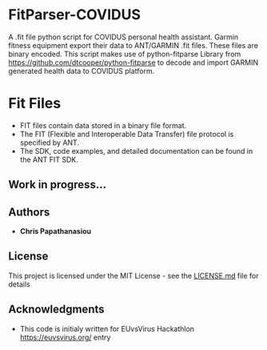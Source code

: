 # FitParser-COVIDUS
A .fit file python script for COVIDUS personal health assistant. Garmin fitness equipment export their data to ANT/GARMIN .fit files. These files are binary encoded. This script makes use of python-fitparse Library from  https://github.com/dtcooper/python-fitparse to decode and import GARMIN generated health data to COVIDUS platform.
# Fit Files
* FIT files contain data stored in a binary file format.
* The FIT (Flexible and Interoperable Data Transfer) file protocol is specified by ANT.
* The SDK, code examples, and detailed documentation can be found in the ANT FIT SDK.

## Work in progress...
## Authors

* **Chris Papathanasiou** 


## License

This project is licensed under the MIT License - see the [LICENSE.md](LICENSE.md) file for details

## Acknowledgments

* This code is initialy written for EUvsVirus Hackathlon https://euvsvirus.org/ entry
